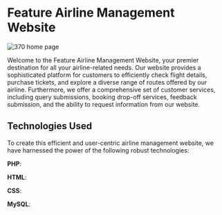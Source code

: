 # Feature Airline Management Website
![370 home page](https://github.com/Abdulla-Al-Kafi/Feature_Airline/assets/75612717/61cebe49-913b-4e8b-9af5-996a6cf130ee)

Welcome to the Feature Airline Management Website, your premier destination for all your airline-related needs. Our website provides a sophisticated platform for customers to efficiently check flight details, purchase tickets, and explore a diverse range of routes offered by our airline. Furthermore, we offer a comprehensive set of customer services, including query submissions, booking drop-off services, feedback submission, and the ability to request information from our website.

## Technologies Used

To create this efficient and user-centric airline management website, we have harnessed the power of the following robust technologies:

 **PHP**:

 **HTML**:

 **CSS**:

 **MySQL**:
